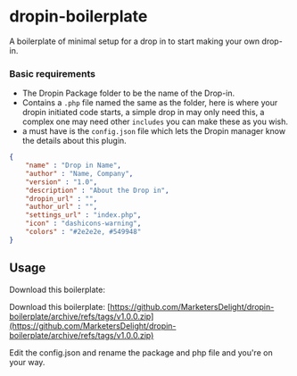 # dropin-boilerplate

A boilerplate of minimal setup for a drop in to start making your own drop-in.

### Basic requirements

*   The Dropin Package folder to be the name of the Drop-in.
*   Contains a `.php` file named the same as the folder, here is where your dropin initiated code starts, a simple drop in may only need this, a complex one may need other `includes` you can make these as you wish.
*   a must have is the `config.json` file which lets the Dropin manager know the details about this plugin.

```json
{
	"name" : "Drop in Name",
	"author" : "Name, Company",
	"version" : "1.0",
	"description" : "About the Drop in",
	"dropin_url" : "",
	"author_url" : "",
	"settings_url" : "index.php",
	"icon" : "dashicons-warning",
	"colors" : "#2e2e2e, #549948"
}
```

## Usage

Download this boilerplate:

Download this boilerplate: [https://github.com/MarketersDelight/dropin-boilerplate/archive/refs/tags/v1.0.0.zip](https://github.com/MarketersDelight/dropin-boilerplate/archive/refs/tags/v1.0.0.zip)

Edit the config.json and rename the package and php file and you're on your way.
